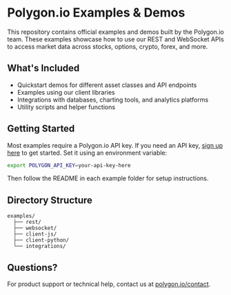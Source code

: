 # Polygon.io Examples & Demos

This repository contains official examples and demos built by the Polygon.io team. These examples showcase how to use our REST and WebSocket APIs to access market data across stocks, options, crypto, forex, and more.

## What's Included

- Quickstart demos for different asset classes and API endpoints
- Examples using our client libraries
- Integrations with databases, charting tools, and analytics platforms
- Utility scripts and helper functions

## Getting Started

Most examples require a Polygon.io API key. If you need an API key, [sign up here](https://polygon.io) to get started. Set it using an environment variable:

```bash
export POLYGON_API_KEY=your-api-key-here
```

Then follow the README in each example folder for setup instructions.

## Directory Structure

```
examples/
  ├── rest/
  ├── websocket/
  ├── client-js/
  ├── client-python/
  └── integrations/
```

## Questions?

For product support or technical help, contact us at [polygon.io/contact](https://polygon.io/contact).

